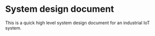 # System design document 
This is a quick high level system design document for an industrial IoT system.   
